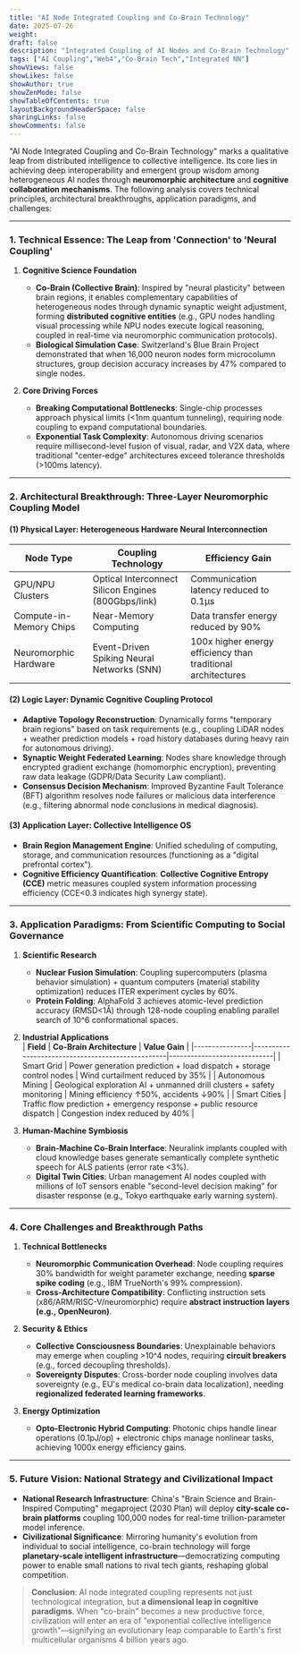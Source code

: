 ```yaml
---
title: "AI Node Integrated Coupling and Co-Brain Technology"
date: 2025-07-26
weight: 
draft: false
description: "Integrated Coupling of AI Nodes and Co-Brain Technology"
tags: ["AI Coupling","Web4","Co-Brain Tech","Integrated NN"]
showViews: false
showLikes: false
showAuthor: true
showZenMode: false
showTableOfContents: true
layoutBackgroundHeaderSpace: false
sharingLinks: false
showComments: false
---
```


"AI Node Integrated Coupling and Co-Brain Technology" marks a qualitative leap from distributed intelligence to collective intelligence. Its core lies in achieving deep interoperability and emergent group wisdom among heterogeneous AI nodes through **neuromorphic architecture** and **cognitive collaboration mechanisms**. The following analysis covers technical principles, architectural breakthroughs, application paradigms, and challenges:

---

### 1. **Technical Essence: The Leap from 'Connection' to 'Neural Coupling'**
1. **Cognitive Science Foundation**  
   - **Co-Brain (Collective Brain)**: Inspired by "neural plasticity" between brain regions, it enables complementary capabilities of heterogeneous nodes through dynamic synaptic weight adjustment, forming **distributed cognitive entities** (e.g., GPU nodes handling visual processing while NPU nodes execute logical reasoning, coupled in real-time via neuromorphic communication protocols).  
   - **Biological Simulation Case**: Switzerland's Blue Brain Project demonstrated that when 16,000 neuron nodes form microcolumn structures, group decision accuracy increases by 47% compared to single nodes.

2. **Core Driving Forces**  
   - **Breaking Computational Bottlenecks**: Single-chip processes approach physical limits (<1nm quantum tunneling), requiring node coupling to expand computational boundaries.  
   - **Exponential Task Complexity**: Autonomous driving scenarios require millisecond-level fusion of visual, radar, and V2X data, where traditional "center-edge" architectures exceed tolerance thresholds (>100ms latency).

---

### 2. **Architectural Breakthrough: Three-Layer Neuromorphic Coupling Model**
#### **(1) Physical Layer: Heterogeneous Hardware Neural Interconnection**  
| **Node Type**       | **Coupling Technology**               | **Efficiency Gain**          |
|---------------------|---------------------------------------|------------------------------|
| GPU/NPU Clusters    | Optical Interconnect Silicon Engines (800Gbps/link) | Communication latency reduced to 0.1μs |
| Compute-in-Memory Chips | Near-Memory Computing               | Data transfer energy reduced by 90%   |
| Neuromorphic Hardware | Event-Driven Spiking Neural Networks (SNN) | 100x higher energy efficiency than traditional architectures |

#### **(2) Logic Layer: Dynamic Cognitive Coupling Protocol**  
- **Adaptive Topology Reconstruction**: Dynamically forms "temporary brain regions" based on task requirements (e.g., coupling LiDAR nodes + weather prediction models + road history databases during heavy rain for autonomous driving).  
- **Synaptic Weight Federated Learning**: Nodes share knowledge through encrypted gradient exchange (homomorphic encryption), preventing raw data leakage (GDPR/Data Security Law compliant).  
- **Consensus Decision Mechanism**: Improved Byzantine Fault Tolerance (BFT) algorithm resolves node failures or malicious data interference (e.g., filtering abnormal node conclusions in medical diagnosis).

#### **(3) Application Layer: Collective Intelligence OS**  
- **Brain Region Management Engine**: Unified scheduling of computing, storage, and communication resources (functioning as a "digital prefrontal cortex").  
- **Cognitive Efficiency Quantification**: **Collective Cognitive Entropy (CCE)** metric measures coupled system information processing efficiency (CCE<0.3 indicates high synergy state).

---

### 3. **Application Paradigms: From Scientific Computing to Social Governance**
1. **Scientific Research**  
   - **Nuclear Fusion Simulation**: Coupling supercomputers (plasma behavior simulation) + quantum computers (material stability optimization) reduces ITER experiment cycles by 60%.  
   - **Protein Folding**: AlphaFold 3 achieves atomic-level prediction accuracy (RMSD<1Å) through 128-node coupling enabling parallel search of 10^6 conformational spaces.

2. **Industrial Applications**  
   | **Field**      | **Co-Brain Architecture**                          | **Value Gain**               |
   |----------------|--------------------------------------------------|-----------------------------|
   | Smart Grid     | Power generation prediction + load dispatch + storage control nodes | Wind curtailment reduced by 35% |
   | Autonomous Mining | Geological exploration AI + unmanned drill clusters + safety monitoring | Mining efficiency ↑50%, accidents ↓90% |
   | Smart Cities   | Traffic flow prediction + emergency response + public resource dispatch | Congestion index reduced by 40% |

3. **Human-Machine Symbiosis**  
   - **Brain-Machine Co-Brain Interface**: Neuralink implants coupled with cloud knowledge bases generate semantically complete synthetic speech for ALS patients (error rate <3%).  
   - **Digital Twin Cities**: Urban management AI nodes coupled with millions of IoT sensors enable "second-level decision making" for disaster response (e.g., Tokyo earthquake early warning system).

---

### 4. **Core Challenges and Breakthrough Paths**
1. **Technical Bottlenecks**  
   - **Neuromorphic Communication Overhead**: Node coupling requires 30% bandwidth for weight parameter exchange, needing **sparse spike coding** (e.g., IBM TrueNorth's 99% compression).  
   - **Cross-Architecture Compatibility**: Conflicting instruction sets (x86/ARM/RISC-V/neuromorphic) require **abstract instruction layers (e.g., OpenNeuron)**.

2. **Security & Ethics**  
   - **Collective Consciousness Boundaries**: Unexplainable behaviors may emerge when coupling >10^4 nodes, requiring **circuit breakers** (e.g., forced decoupling thresholds).  
   - **Sovereignty Disputes**: Cross-border node coupling involves data sovereignty (e.g., EU's medical co-brain data localization), needing **regionalized federated learning frameworks**.

3. **Energy Optimization**  
   - **Opto-Electronic Hybrid Computing**: Photonic chips handle linear operations (0.1pJ/op) + electronic chips manage nonlinear tasks, achieving 1000x energy efficiency gains.

---

### 5. **Future Vision: National Strategy and Civilizational Impact**
- **National Research Infrastructure**: China's "Brain Science and Brain-Inspired Computing" megaproject (2030 Plan) will deploy **city-scale co-brain platforms** coupling 100,000 nodes for real-time trillion-parameter model inference.  
- **Civilizational Significance**: Mirroring humanity's evolution from individual to social intelligence, co-brain technology will forge **planetary-scale intelligent infrastructure**—democratizing computing power to enable small nations to rival tech giants, reshaping global competition.  

> **Conclusion**: AI node integrated coupling represents not just technological integration, but **a dimensional leap in cognitive paradigms**. When "co-brain" becomes a new productive force, civilization will enter an era of "exponential collective intelligence growth"—signifying an evolutionary leap comparable to Earth's first multicellular organisms 4 billion years ago.